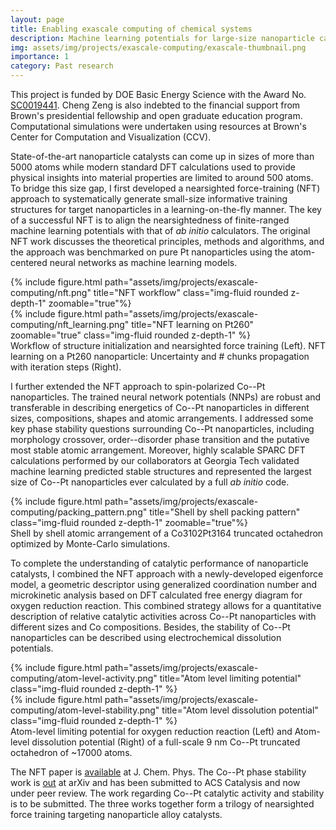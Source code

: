 ```yaml
---
layout: page
title: Enabling exascale computing of chemical systems
description: Machine learning potentials for large-size nanoparticle catalysts
img: assets/img/projects/exascale-computing/exascale-thumbnail.png
importance: 1
category: Past research
---
```


This project is funded by DOE Basic Energy Science with the Award No.  [SC0019441](https://pamspublic.science.energy.gov/WebPAMSExternal/Interface/Common/ViewPublicAbstract.aspx?rv=ea42433a-4522-453d-8d7e-5379ff745b47&rtc=24&PRoleId=10). Cheng Zeng is also indebted to the financial support from Brown's presidential fellowship and open graduate education program. Computational simulations were undertaken using resources at Brown's Center for Computation and Visualization (CCV).

State-of-the-art nanoparticle catalysts can come up in sizes of more than 5000 atoms while modern standard DFT calculations used to provide physical insights into material properties are limited to around 500 atoms. To bridge this size gap, I first developed a nearsighted force-training (NFT) approach to systematically generate small-size informative training structures for target nanoparticles in a learning-on-the-fly manner.
The key of a successful NFT is to align the nearsightedness of finite-ranged machine learning potentials with that of *ab initio* calculators. The original NFT work discusses the theoretical principles, methods and algorithms, and the approach was benchmarked on pure Pt nanoparticles using the atom-centered neural networks as machine learning models.

<div class="row justify-content-sm-center">
    <div class="col-sm-8 mt-3 mt-md-0">
        {% include figure.html path="assets/img/projects/exascale-computing/nft.png" title="NFT workflow" class="img-fluid rounded z-depth-1" zoomable="true"%}
    </div>
    <div class="col-sm-4 mt-4 mt-md-0" style="top:30px">
        {% include figure.html path="assets/img/projects/exascale-computing/nft_learning.png" title="NFT learning on Pt260" zoomable="true" class="img-fluid rounded z-depth-1" %}
    </div>
</div>
<div class="caption">
    Workflow of structure initialization and nearsighted force training (Left). NFT learning on a Pt260 nanoparticle: Uncertainty and # chunks propagation with iteration steps (Right).
</div>

I further extended the NFT approach to spin-polarized Co--Pt nanoparticles. The trained neural network potentials (NNPs) are robust and transferable in describing energetics of Co--Pt nanoparticles in different sizes, compositions, shapes and atomic arrangements. I addressed some key phase stability questions surrounding Co--Pt nanoparticles, including morphology crossover, order--disorder phase transition and the putative most stable atomic arrangement. Moreover, highly scalable SPARC DFT calculations performed by our collaborators at Georgia Tech validated machine learning predicted stable structures and represented the largest size of Co--Pt nanoparticles ever calculated by a full *ab initio* code.

<div class="row justify-content-sm-center">
    <div class="col-sm mt-3 mt-md-0">
        {% include figure.html path="assets/img/projects/exascale-computing/packing_pattern.png" title="Shell by shell packing pattern" class="img-fluid rounded z-depth-1" zoomable="true"%}
    </div>
</div>
<div class="caption">
    Shell by shell atomic arrangement of a Co3102Pt3164 truncated octahedron optimized by Monte-Carlo simulations.
</div>

To complete the understanding of catalytic performance of nanoparticle catalysts, I combined the NFT approach with a newly-developed eigenforce model, a geometric descriptor using generalized coordination number and microkinetic analysis based on DFT calculated free energy diagram for oxygen reduction reaction. This combined strategy allows for a quantitative description of relative catalytic activities across Co--Pt nanoparticles with different sizes and Co compositions. Besides, the stability of Co--Pt nanoparticles can be described using electrochemical dissolution potentials.

<div class="row justify-content-sm-center">
    <div class="col-sm mt-3 mt-md-0">
        {% include figure.html path="assets/img/projects/exascale-computing/atom-level-activity.png" title="Atom level limiting potential" class="img-fluid rounded z-depth-1" %}
    </div>
    <div class="col-sm mt-3 mt-md-0">
        {% include figure.html path="assets/img/projects/exascale-computing/atom-level-stability.png" title="Atom level dissolution potential" class="img-fluid rounded z-depth-1" %}
    </div>
</div>
<div class="caption">
    Atom-level limiting potential for oxygen reduction reaction (Left) and Atom-level dissolution potential (Right) of a full-scale 9 nm Co--Pt truncated octahedron of ~17000 atoms.
</div>

The NFT paper is [available](https://pubs.aip.org/aip/jcp/article/156/6/064104/2840702/A-nearsighted-force-training-approach-to) at J. Chem. Phys.
The Co--Pt phase stability work is [out](https://arxiv.org/abs/2306.01846) at arXiv and has been submitted to ACS Catalysis and now under peer review. The work regarding Co--Pt catalytic activity and stability is to be submitted. The three works together form a trilogy of nearsighted force training targeting nanoparticle alloy catalysts.